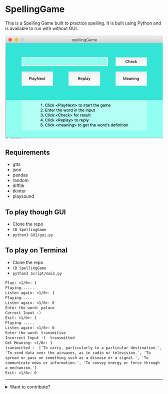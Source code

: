 # SpellingGame
This is a Spelling Game built to practice spelling. It is built using Python and is available to run with without GUI.  

![SpellngGame UI](Image/gui.png)

## Requirements
* gtts
* json
* pandas
* random
* difflib
* tkinter
* playsound

## To play though GUI
* Clone the repo
* `CD SpellingGame`
* `python3 GUI/gui.py`

## To play on Terminal
* Clone the repo
* `CD SpellingGame`
* `python3 Script/main.py`
```
Play: <1/0>: 1
Playing......
Listen again: <1/0>: 1
Playing......
Listen again: <1/0>: 0
Enter the word: palace
Correct Input :) 
Exit: <1/0>: 1
Playing......
Listen again: <1/0>: 0
Enter the word: transmitive
Incorrect Input :(  transmitted
Get Meaning: <1/0>: 1
transmitted :  ['To carry, particularly to a particular destination.', 'To send data over the airwaves, as in radio or television.', 'To spread or pass on something such as a disease or a signal.', 'To communicate news or information.', 'To convey energy or force through a mechanism.']
Exit: <1/0>: 0
```

---   
<details><summary>Want to contribute?</summary>
<p>

* Go through the open issues and read the description
* Please ask any doubt in the comment section of the issues before making assumptions
</p>
</details>